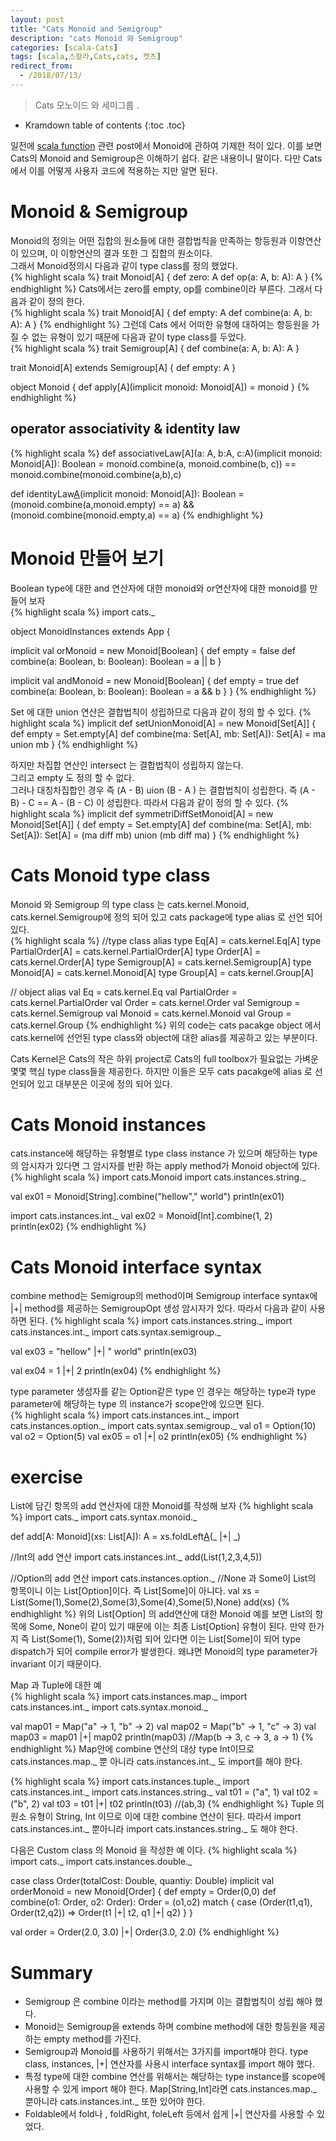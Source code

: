 ```yaml
---
layout: post
title: "Cats Monoid and Semigroup"
description: "cats Monoid 와 Semigroup"
categories: [scala-Cats]
tags: [scala,스칼라,Cats,cats, 켓츠]
redirect_from:
  - /2018/07/13/
---
```


> Cats 모노이드 와 세미그룹 .
>


* Kramdown table of contents
{:toc .toc}

일전에 [scala function](https://sslee05.github.io/blog/2017/09/09/scala-monoid/ "Monoid") 관련 post에서 Monoid에 관하여 기제한 적이 있다. 이를 보면 Cats의 Monoid and Semigroup은 이해하기 쉽다. 같은 내용이니 말이다. 다만 Cats에서 이를 어떻게 사용자 코드에 적용하는 지만 알면 된다.  

# Monoid & Semigroup
Monoid의 정의는 어떤 집합의 원소들에 대한 결합법칙을 만족하는 항등원과 이항연산이 있으며, 이 이항연산의 결과 또한 그 집합의 원소이다.  
그래서 Monoid정의시 다음과 같이 type class를 정의 했었다.  
{% highlight scala %}
trait Monoid[A] {
  def zero: A
  def op(a: A, b: A): A
}
{% endhighlight %}
Cats에서는 zero를 empty, op를 combine이라 부른다. 그래서 다음과 같이 정의 한다.  
{% highlight scala %}
trait Monoid[A] {
  def empty: A
  def combine(a: A, b: A): A
}
{% endhighlight %}
그런데 Cats 에서 어떠한 유형에 대하여는 항등원을 가질 수 없는 유형이 있기 때문에 다음과 같이 type class를 두었다.  
{% highlight scala %}
trait Semigroup[A] {
  def combine(a: A, b: A): A
}

trait Monoid[A] extends Semigroup[A] {
  def empty: A
}

object Monoid {
  def apply[A](implicit monoid: Monoid[A]) = monoid
}
{% endhighlight %}

## operator associativity & identity law
{% highlight scala %}
def associativeLaw[A](a: A, b:A, c:A)(implicit monoid: Monoid[A]): Boolean = 
  monoid.combine(a, monoid.combine(b, c)) ==  monoid.combine(monoid.combine(a,b),c) 
  
def identityLaw[A](a:A)(implicit monoid: Monoid[A]): Boolean = 
  (monoid.combine(a,monoid.empty) == a) && (monoid.combine(monoid.empty,a) == a)
{% endhighlight %}

# Monoid 만들어 보기 
Boolean type에 대한 and 연산자에 대한 monoid와 or연산자에 대한 monoid를 만들어 보자  
{% highlight scala %}
import cats._

object MonoidInstances extends App {
  
  implicit val orMonoid = new Monoid[Boolean] {
    def empty = false
    def combine(a: Boolean, b: Boolean): Boolean = a || b
  }
  
  implicit val andMonoid = new Monoid[Boolean] {
    def empty = true
    def combine(a: Boolean, b: Boolean): Boolean = a && b
  }
}
{% endhighlight %}

Set 에 대한 union 연산은 결합법칙이 성립하므로 다음과 같이 정의 할 수 있다.
{% highlight scala %}
implicit def setUnionMonoid[A] = new Monoid[Set[A]] {
  def empty = Set.empty[A]
  def combine(ma: Set[A], mb: Set[A]): Set[A] = ma union mb
}
{% endhighlight %}

하지만 차집합 연산인 intersect 는 결합법칙이 성립하지 않는다.  
그리고 empty 도 정의 할 수 없다.  
그러나 대칭차집합인 경우 즉 (A - B) uion (B - A ) 는  결합법칙이 성립한다. 즉 (A - B) - C == A - (B - C) 이 성립한다. 따라서 다음과 같이 정의 할 수 있다.
{% highlight scala %}
implicit def symmetriDiffSetMonoid[A] = new Monoid[Set[A]] {
  def empty = Set.empty[A]
  def combine(ma: Set[A], mb: Set[A]): Set[A] = 
    (ma diff mb) union (mb diff ma)
}
{% endhighlight %}

# Cats Monoid type class
Monoid 와 Semigroup 의 type class 는 cats.kernel.Monoid, cats.kernel.Semigroup에 정의 되어 있고 cats package에 type alias 로 선언 되어 있다.  
{% highlight scala %}
//type class alias
type Eq[A] = cats.kernel.Eq[A]
type PartialOrder[A] = cats.kernel.PartialOrder[A]
type Order[A] = cats.kernel.Order[A]
type Semigroup[A] = cats.kernel.Semigroup[A]
type Monoid[A] = cats.kernel.Monoid[A]
type Group[A] = cats.kernel.Group[A]

// object alias
val Eq = cats.kernel.Eq
val PartialOrder = cats.kernel.PartialOrder
val Order = cats.kernel.Order
val Semigroup = cats.kernel.Semigroup
val Monoid = cats.kernel.Monoid
val Group = cats.kernel.Group
{% endhighlight %}
위의 code는 cats pacakge object 에서 cats.kernel에 선언된 type class와 object에 대한 alias를 제공하고 있는 부분이다.  

Cats Kernel은 Cats의 작은 하위 project로 Cats의 full toolbox가 필요없는 가벼운 몇몇 핵심  type class들을 제공한다. 하지만 이들은 모두 cats pacakge에 alias 로 선언되어 있고 대부분은 이곳에 정의 되어 있다.  

# Cats Monoid instances
cats.instance에 해당하는 유형별로 type class instance 가 있으며 해당하는 type의 암시자가 있다면 그 암시자를 반환 하는 apply method가 Monoid object에 있다.  
{% highlight scala %}
import cats.Monoid
import cats.instances.string._
  
val ex01 = Monoid[String].combine("hellow"," world")
println(ex01)
  
import cats.instances.int._
val ex02 = Monoid[Int].combine(1, 2)
println(ex02)
{% endhighlight %}

# Cats Monoid interface syntax
combine method는 Semigroup의 method이며 Semigroup interface syntax에 |+| method를 제공하는 SemigroupOpt 생성 암시자가 있다. 따라서 다음과 같이 사용하면 된다.
{% highlight scala %}
import cats.instances.string._
import cats.instances.int._
import cats.syntax.semigroup._

val ex03 = "hellow" |+| " world"
println(ex03)
  
val ex04 = 1 |+| 2
println(ex04)
{% endhighlight %}

type parameter 생성자를 같는 Option같은 type 인 경우는 해당하는 type과 type parameter에 해당하는 type 의 instance가 scope안에 있으면 된다.  
{% highlight scala %}
import cats.instances.int._
import cats.instances.option._
import cats.syntax.semigroup._
val o1 = Option(10)
val o2 = Option(5)
val ex05 = o1 |+| o2
println(ex05)
{% endhighlight %}

# exercise
List에 담긴 항목의  add 연산자에 대한 Monoid를 작성해 보자
{% highlight scala %}
import cats._
import cats.syntax.monoid._

def add[A: Monoid](xs: List[A]): A = 
  xs.foldLeft[A](Monoid.empty[A])(_ |+| _)
  
//Int의 add 연산 
import cats.instances.int._
add(List(1,2,3,4,5))

//Option의 add 연산
import cats.instances.option._
//None 과 Some이 List의 항목이니 이는 List[Option]이다. 즉 List[Some]이 아니다.
val xs = List(Some(1),Some(2),Some(3),Some(4),Some(5),None)
add(xs)
{% endhighlight %}
위의 List[Option] 의 add연산에 대한 Monoid 예를 보면 List의 항목에 Some, None이 같이 있기 때문에 이는 최종 List[Option] 유형이 된다. 만약 한가지 즉 List(Some(1), Some(2))처럼 되어 있다면 이는 List[Some]이 되어 type dispatch가 되어 compile error가 발생한다. 왜냐면 Monoid의 type parameter가 invariant 이기 때문이다.  
  

Map 과 Tuple에 대한 예  
{% highlight scala %}
import cats.instances.map._
import cats.instances.int._ 
import cats.syntax.monoid._
  
val map01 = Map("a" -> 1, "b" -> 2)
val map02 = Map("b" -> 1, "c" -> 3)
val map03 = map01 |+| map02
println(map03)
//Map(b -> 3, c -> 3, a -> 1)
{% endhighlight %}
Map안에 combine 연산의 대상 type Int이므로 cats.instances.map._ 뿐 아니라 cats.instances.int._ 도 import를 해야 한다.  

{% highlight scala %}
import cats.instances.tuple._
import cats.instances.int._
import cats.instances.string._
val t01 = ("a", 1)
val t02 = ("b", 2)
val t03 = t01 |+| t02
println(t03)
//(ab,3)
{% endhighlight %}
Tuple 의 원소 유형이 String, Int 이므로 이에 대한 combine 연산이 된다. 따라서 import cats.instances.int._ 뿐아니라 import cats.instances.string._ 도 해야 한다.  
  

다음은 Custom class 의 Monoid 을 작성한 예 이다.
{% highlight scala %}
import cats._
import cats.instances.double._

case class Order(totalCost: Double, quantiy: Double)
implicit val orderMonoid = new Monoid[Order] {
  def empty = Order(0,0)
  def combine(o1: Order, o2: Order): Order = (o1,o2) match {
    case (Order(t1,q1), Order(t2,q2)) => Order(t1 |+| t2, q1 |+| q2) 
  }
}

val order = Order(2.0, 3.0) |+| Order(3.0, 2.0)
{% endhighlight %}

# Summary
- Semigroup 은 combine 이라는 method를 가지며 이는 결합법칙이 성립 해야 했다.  
- Monoid는 Semigroup을 extends 하며 combine method에 대한 항등원을 제공하는 empty method를 가진다.  
- Semigroup과 Monoid를 사용하기 위해서는 3가지를 import해야 한다. type class, instances, \|+\| 연산자를 사용시 interface syntax를 import 해야 했다.  
- 특정 type에 대한 combine 연산를 위해서는 해당하는 type instance를 scope에 사용할 수 있게 import 해야 한다. Map[String,Int]라면 cats.instances.map._ 뿐아니라 cats.instances.int._ 또한 있어야 한다.  
- Foldable에서 fold나 , foldRight, foleLeft 등에서 쉽게 \|+\| 연산자를 사용할 수 있었다.  

[^1]: This is a footnote.

[kramdown]: https://kramdown.gettalong.org/
[Simple Texture]: https://github.com/yizeng/jekyll-theme-simple-texture
